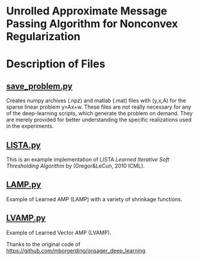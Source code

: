 # Unrolled Approximate Message Passing Algorithm for Nonconvex Regularization

# Description of Files

## [save_problem.py](save_problem.py) 

Creates numpy archives (.npz) and matlab (.mat) files with (y,x,A) for the sparse linear problem y=Ax+w.
These files are not really necessary for any of the deep-learning scripts, which generate the problem on demand.
They are merely provided for better understanding the specific realizations used in the experiments.

## [LISTA.py](LISTA.py)

This is an example implementation of LISTA _Learned Iterative Soft Thresholding Algorithm_ by (Gregor&LeCun, 2010 ICML).

## [LAMP.py](LAMP.py)

Example of Learned AMP (LAMP) with a variety of shrinkage functions.

## [LVAMP.py](LVAMP.py)

Example of Learned Vector AMP (LVAMP).



Thanks to the original code of https://github.com/mborgerding/onsager_deep_learning

